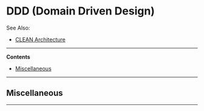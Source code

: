 # DDD (Domain Driven Design)

See Also:

  - [CLEAN Architecture](CLEAN.md)

---

**Contents**

- [Miscellaneous](DDD.md#miscellaneous)

---

## Miscellaneous

---
